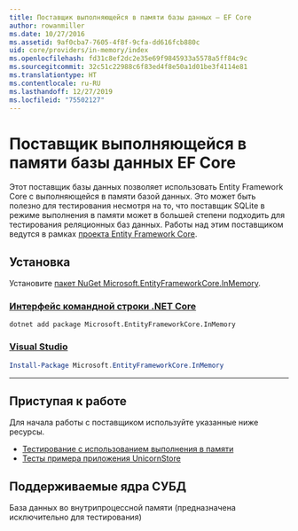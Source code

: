 ```yaml
---
title: Поставщик выполняющейся в памяти базы данных — EF Core
author: rowanmiller
ms.date: 10/27/2016
ms.assetid: 9af0cba7-7605-4f8f-9cfa-dd616fcb880c
uid: core/providers/in-memory/index
ms.openlocfilehash: fd31c8ef2dc2e35e69f9845933a5578a5ff84c9c
ms.sourcegitcommit: 32c51c22988c6f83ed4f8e50a1d01be3f4114e81
ms.translationtype: HT
ms.contentlocale: ru-RU
ms.lasthandoff: 12/27/2019
ms.locfileid: "75502127"
---
```

# <a name="ef-core-in-memory-database-provider"></a>Поставщик выполняющейся в памяти базы данных EF Core

Этот поставщик базы данных позволяет использовать Entity Framework Core с выполняющейся в памяти базой данных. Это может быть полезно для тестирования несмотря на то, что поставщик SQLite в режиме выполнения в памяти может в большей степени подходить для тестирования реляционных баз данных. Работы над этим поставщиком ведутся в рамках [проекта Entity Framework Core](https://github.com/aspnet/EntityFrameworkCore).

## <a name="install"></a>Установка

Установите [пакет NuGet Microsoft.EntityFrameworkCore.InMemory](https://www.nuget.org/packages/Microsoft.EntityFrameworkCore.InMemory/).

### <a name="net-core-clitabdotnet-core-cli"></a>[Интерфейс командной строки .NET Core](#tab/dotnet-core-cli)

```dotnetcli
dotnet add package Microsoft.EntityFrameworkCore.InMemory
```

### <a name="visual-studiotabvs"></a>[Visual Studio](#tab/vs)

``` powershell
Install-Package Microsoft.EntityFrameworkCore.InMemory
```

***

## <a name="get-started"></a>Приступая к работе

Для начала работы с поставщиком используйте указанные ниже ресурсы.

* [Тестирование с использованием выполнения в памяти](../../miscellaneous/testing/in-memory.md)
* [Тесты примера приложения UnicornStore](https://github.com/rowanmiller/UnicornStore/blob/master/UnicornStore/src/UnicornStore.Tests/Controllers/ShippingControllerTests.cs)

## <a name="supported-database-engines"></a>Поддерживаемые ядра СУБД

База данных во внутрипроцессной памяти (предназначена исключительно для тестирования)
